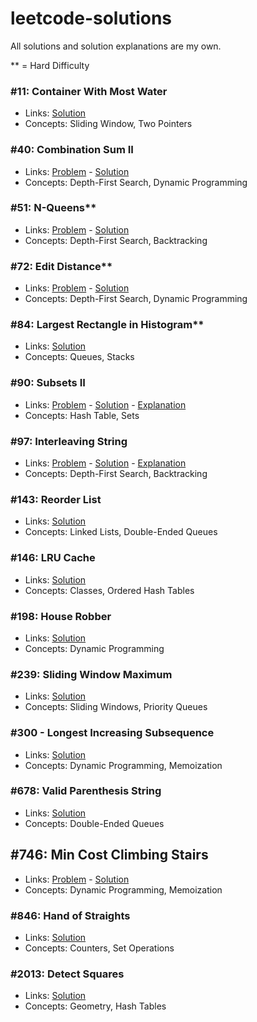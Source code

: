# leetcode-solutions

All solutions and solution explanations are my own.

** = Hard Difficulty

### #11: Container With Most Water
- Links: [Solution](0011_Container_With_Most_Water.py)
- Concepts: Sliding Window, Two Pointers


### #40: Combination Sum II
- Links: [Problem](https://leetcode.com/problems/combination-sum-ii) - [Solution](0040_Combination_Sum_II.py)
- Concepts: Depth-First Search, Dynamic Programming


### #51: N-Queens**
- Links: [Problem](https://leetcode.com/problems/n-queens) - [Solution](0051_N_Queens.py)
- Concepts: Depth-First Search, Backtracking


### #72: Edit Distance**
- Links: [Problem](https://leetcode.com/problems/edit-distance) - [Solution](0072_Edit_Distance.py)
- Concepts: Depth-First Search, Dynamic Programming


### #84: Largest Rectangle in Histogram**
- Links: [Solution](0084_Largest_Rectangle_in_Histogram.py)
- Concepts: Queues, Stacks


### #90: Subsets II
- Links: [Problem](https://leetcode.com/problems/subsets-ii) - [Solution](0090_Subsets_II.py) - [Explanation](https://leetcode.com/problems/subsets-ii/solutions/2840466)
- Concepts: Hash Table, Sets


### #97: Interleaving String
- Links: [Problem](https://leetcode.com/problems/interleaving-string) - [Solution](0097_Interleaving_String.py) - [Explanation](https://leetcode.com/problems/interleaving-string/solutions/2832703)
- Concepts: Depth-First Search, Backtracking


### #143: Reorder List
- Links: [Solution](0143_Reorder_List.py)
- Concepts: Linked Lists, Double-Ended Queues


### #146: LRU Cache
- Links: [Solution](0146_LRU_Cache.py)
- Concepts: Classes, Ordered Hash Tables


### #198: House Robber
- Links: [Solution](0198_House_Robber.py)
- Concepts: Dynamic Programming


### #239: Sliding Window Maximum
- Links: [Solution](0239_Sliding_Window_Maximum.py)
- Concepts: Sliding Windows, Priority Queues


### #300 - Longest Increasing Subsequence
- Links: [Solution](0300_Longest_Increasing_Subsequence.py)
- Concepts: Dynamic Programming, Memoization


### #678: Valid Parenthesis String
- Links: [Solution](0678_Valid_Parenthesis_String.py)
- Concepts: Double-Ended Queues


## #746: Min Cost Climbing Stairs
- Links: [Problem](https://leetcode.com/problems/min-cost-climbing-stairs) - [Solution](0746_Min_Cost_Climbing_Stairs.py)
- Concepts: Dynamic Programming, Memoization

### #846: Hand of Straights
- Links: [Solution](0846_Hand_of_Straights.py)
- Concepts: Counters, Set Operations


### #2013: Detect Squares
- Links: [Solution](2013_Detect_Squares.py)
- Concepts: Geometry, Hash Tables

